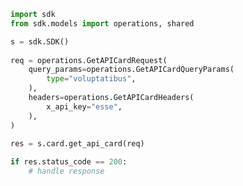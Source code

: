 <!-- Start SDK Example Usage -->
```python
import sdk
from sdk.models import operations, shared

s = sdk.SDK()
    
req = operations.GetAPICardRequest(
    query_params=operations.GetAPICardQueryParams(
        type="voluptatibus",
    ),
    headers=operations.GetAPICardHeaders(
        x_api_key="esse",
    ),
)
    
res = s.card.get_api_card(req)

if res.status_code == 200:
    # handle response
```
<!-- End SDK Example Usage -->
